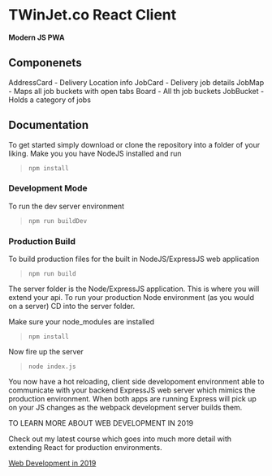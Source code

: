 # TWinJet.co React Client

**Modern JS PWA**


## Componenets

AddressCard - Delivery Location info
JobCard - Delivery job details
JobMap - Maps all job buckets with open tabs
Board - All th job buckets
JobBucket - Holds a category of jobs


## Documentation

To get started simply download or clone the repository into a folder of your liking.  Make you you have NodeJS installed and run

> `npm install`

### Development Mode

To run the dev server environment

> `npm run buildDev`

### Production Build

To build production files for the built in NodeJS/ExpressJS web application

> `npm run build`

The server folder is the Node/ExpressJS application.  This is where you will extend your api.  To run your production Node environment (as you would on a server) CD into the server folder. 

Make sure your node_modules are installed

> `npm install`

Now fire up the server

> `node index.js`

You now have a hot reloading, client side developoment environment able to communicate with your backend ExpressJS web server which mimics the production environment.   When both apps are running Express will pick up on your JS changes as the webpack development server builds them. 

TO LEARN MORE ABOUT WEB DEVELOPMENT IN 2019

Check out my latest course which goes into much more detail with extending React for production environments. 

[Web Development in 2019](https://www.udemy.com/web-development-in-2019-from-start-to-finish/?couponCode=DISCOUNTBAREBONES)
